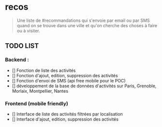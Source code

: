 # recos

> Une liste de #recommandations qui s'envoie par email ou par SMS quand on se trouve dans une ville et qu'on cherche des choses à faire ou à visiter.

## TODO LIST

### Backend : 

- [] Fonction de liste des activités 
- [] Fonction d'ajout, edition, suppression des activités
- [] Fonction d'envoi de SMS (api free mobile pour le POC)
- [] développement de la base de données d'activités sur Paris, Grenoble, Morlaix, Montpellier, Nantes

### Frontend (mobile friendly)

- [] Interface de liste des activités filtrées par localisation 
- [] Interface d'ajout, edition, suppression des activités